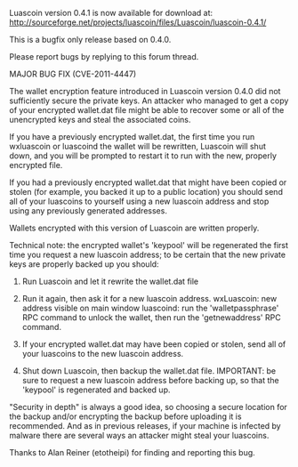 Luascoin version 0.4.1 is now available for download at:
http://sourceforge.net/projects/luascoin/files/Luascoin/luascoin-0.4.1/

This is a bugfix only release based on 0.4.0.

Please report bugs by replying to this forum thread.

MAJOR BUG FIX  (CVE-2011-4447)

The wallet encryption feature introduced in Luascoin version 0.4.0 did not sufficiently secure the private keys. An attacker who
managed to get a copy of your encrypted wallet.dat file might be able to recover some or all of the unencrypted keys and steal the
associated coins.

If you have a previously encrypted wallet.dat, the first time you run wxluascoin or luascoind the wallet will be rewritten, Luascoin will
shut down, and you will be prompted to restart it to run with the new, properly encrypted file.

If you had a previously encrypted wallet.dat that might have been copied or stolen (for example, you backed it up to a public
location) you should send all of your luascoins to yourself using a new luascoin address and stop using any previously generated addresses.

Wallets encrypted with this version of Luascoin are written properly.

Technical note: the encrypted wallet's 'keypool' will be regenerated the first time you request a new luascoin address; to be certain that the
new private keys are properly backed up you should:

1. Run Luascoin and let it rewrite the wallet.dat file

2. Run it again, then ask it for a new luascoin address.
wxLuascoin: new address visible on main window
luascoind: run the 'walletpassphrase' RPC command to unlock the wallet,  then run the 'getnewaddress' RPC command.

3. If your encrypted wallet.dat may have been copied or stolen, send all of your luascoins to the new luascoin address.

4. Shut down Luascoin, then backup the wallet.dat file.
IMPORTANT: be sure to request a new luascoin address before backing up, so that the 'keypool' is regenerated and backed up.

"Security in depth" is always a good idea, so choosing a secure location for the backup and/or encrypting the backup before uploading it is recommended. And as in previous releases, if your machine is infected by malware there are several ways an attacker might steal your luascoins.

Thanks to Alan Reiner (etotheipi) for finding and reporting this bug.
